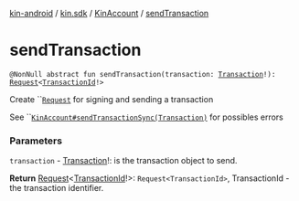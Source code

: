 [kin-android](../../index.md) / [kin.sdk](../index.md) / [KinAccount](index.md) / [sendTransaction](./send-transaction.md)

# sendTransaction

`@NonNull abstract fun sendTransaction(transaction: `[`Transaction`](../-transaction/index.md)`!): `[`Request`](../../kin.utils/-request/index.md)`<`[`TransactionId`](../-transaction-id/index.md)`!>`

Create ``[`Request`](../../kin.utils/-request/index.md) for signing and sending a transaction

 See ``[`KinAccount#sendTransactionSync(Transaction)`](send-transaction-sync.md) for possibles errors

### Parameters

`transaction` - [Transaction](../-transaction/index.md)!: is the transaction object to send.

**Return**
[Request](../../kin.utils/-request/index.md)&lt;[TransactionId](../-transaction-id/index.md)!&gt;: `Request<TransactionId>`, TransactionId - the transaction identifier.

